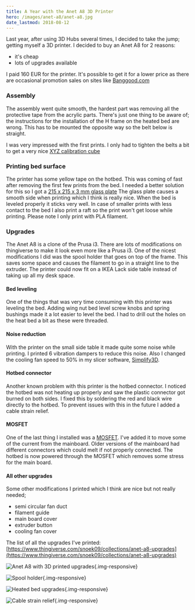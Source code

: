 ```yaml
---
title: A Year with the Anet A8 3D Printer
hero: /images/anet-a8/anet-a8.jpg
date_lastmod: 2018-08-12
---
```


Last year, after using 3D Hubs several times, I decided to take the jump; getting myself a 3D printer.
I decided to buy an Anet A8 for 2 reasons:
 
- it's cheap
- lots of upgrades available

<!-- more -->
I paid 160 EUR for the printer. It's possible to get it for a lower price as there are occasional promotion sales on sites like [Banggood.com](https://www.banggood.com/Anet-A8-3D-Printer-DIY-Kit-1_75mm-0_4mm-Support-ABS-PLA-HIPS-p-1130694.html?p=E8231110898371201705)

### Assembly
 
The assembly went quite smooth, the hardest part was removing all the protective tape from the acrylic parts.
There's just one thing to be aware of; the instructions for the installation of the H frame on the heated bed are wrong.
This has to be mounted the opposite way so the belt below is straight.

I was very impressed with the first prints. I only had to tighten the belts a bit to get a very nice 
[XYZ calibration cube](https://www.thingiverse.com/make:370493)

### Printing bed surface

The printer has some yellow tape on the hotbed. This was coming of fast after removing the first few prints from the bed.
I needed a better solution for this so I got a [215 x 215 x 3 mm glass plate](https://www.velleman.eu/products/view/?id=417314)
The glass plate causes a smooth side when printing which I think is really nice. When the bed is leveled properly it sticks
very well. In case of smaller prints with less contact to the bed I also print a raft so the print won't get loose while printing.
Please note I only print with PLA filament.

### Upgrades

The Anet A8 is a clone of the Prusa i3. There are lots of modifications on thingiverse to make it look even more like a Prusa i3.
One of the nicest modifications I did was the spool holder that goes on top of the frame. This saves some space and causes
the filament to go in a straight line to the extruder. The printer could now fit on a IKEA Lack side table instead of taking up
all my desk space.

#### Bed leveling

One of the things that was very time consuming with this printer was leveling the bed. Adding wing nut bed level screw knobs
and spring bushings made it a lot easier to level the bed. I had to drill out the holes on the heat bed a bit 
as these were threaded.

#### Noise reduction

With the printer on the small side table it made quite some noise while printing. I printed 6 vibration dampers to reduce this noise.
Also I changed the cooling fan speed to 50% in my slicer software, [Simplify3D](https://www.simplify3d.com/).

#### Hotbed connector

Another known problem with this printer is the hotbed connector. I noticed the hotbed was not heating up properly and saw the plastic
connector got burned on both sides. I fixed this by soldering the red and black wire directly to the hotbed. To prevent issues with this
in the future I added a cable strain relief. 

#### MOSFET

One of the last thing I installed was a [MOSFET](https://www.banggood.com/3D-Printer-Parts-General-Add-on-Heated-Bed-Power-Expansion-Module-High-Power-For-Chitu-Motherboard-p-1086965.html?p=E8231110898371201705). I've added it to move some of the current from the mainboard. Older versions of the mainboard
had different connectors which could melt if not properly connected. The hotbed is now powered through the MOSFET which removes some
stress for the main board.

#### All other upgrades

Some other modifications I printed which I think are nice but not really needed;

- semi circular fan duct
- filament guide
- main board cover
- extruder button
- cooling fan cover

The list of all the upgrades I've printed: [https://www.thingiverse.com/snoek09/collections/anet-a8-upgrades](https://www.thingiverse.com/snoek09/collections/anet-a8-upgrades)

![Anet A8 with 3D printed upgrades](/images/anet-a8/anet-a8.jpg){.img-responsive}

![Spool holder](/images/anet-a8/spool-holder.jpg){.img-responsive}

![Heated bed upgrades](/images/anet-a8/heated-bed.jpg){.img-responsive}

![Cable strain relief](/images/anet-a8/cable-strain-relief.jpg){.img-responsive}

